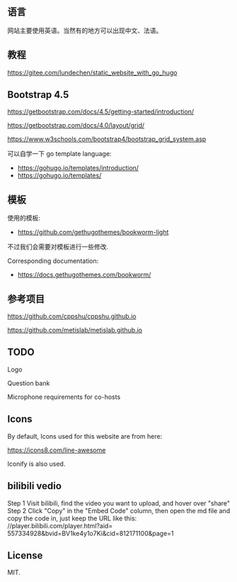 ## 语言

网站主要使用英语。当然有的地方可以出现中文、法语。

## 教程

https://gitee.com/lundechen/static_website_with_go_hugo

## Bootstrap 4.5

https://getbootstrap.com/docs/4.5/getting-started/introduction/

https://getbootstrap.com/docs/4.0/layout/grid/

https://www.w3schools.com/bootstrap4/bootstrap_grid_system.asp

可以自学一下 go template language:
- https://gohugo.io/templates/introduction/
- https://gohugo.io/templates/

## 模板

使用的模板:

- https://github.com/gethugothemes/bookworm-light

不过我们会需要对模板进行一些修改.

Corresponding documentation: 

- https://docs.gethugothemes.com/bookworm/

## 参考项目
https://github.com/cppshu/cppshu.github.io

https://github.com/metislab/metislab.github.io

## TODO

Logo

Question bank

Microphone requirements for co-hosts

## Icons

By default, Icons used for this website are from here:

https://icons8.com/line-awesome

Iconify is also used.

## bilibili vedio
Step 1
Visit bilibili, find the video you want to upload, and hover over "share"
Step 2
Click "Copy" in the "Embed Code" column, then open the md file and copy the code in, just keep the URL like this: //player.bilibili.com/player.html?aid= 557334928&bvid=BV1ke4y1o7Ki&cid=812171100&page=1

## License

MIT. 